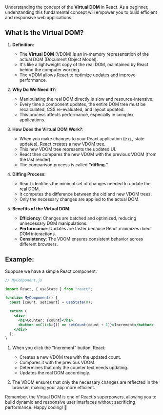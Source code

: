 Understanding the concept of the **Virtual DOM** in React. As a beginner, understanding this fundamental concept will empower you to build efficient and responsive web applications.

## What Is the Virtual DOM?

1. **Definition**:
   - The **Virtual DOM** (VDOM) is an in-memory representation of the actual DOM (Document Object Model).
   - It's like a lightweight copy of the real DOM, maintained by React behind the computer working.
   - The VDOM allows React to optimize updates and improve performance.

2. **Why Do We Need It?**:
   - Manipulating the real DOM directly is slow and resource-intensive.
   - Every time a component updates, the entire DOM tree must be recalculated, CSS re-evaluated, and layout updated.
   - This process affects performance, especially in complex applications.

3. **How Does the Virtual DOM Work?**:
   - When you make changes to your React application (e.g., state updates), React creates a new VDOM tree.
   - This new VDOM tree represents the updated UI.
   - React then compares the new VDOM with the previous VDOM (from the last render).
   - The comparison process is called **"diffing."**

4. **Diffing Process**:
   - React identifies the minimal set of changes needed to update the real DOM.
   - It computes the difference between the old and new VDOM trees.
   - Only the necessary changes are applied to the actual DOM.

5. **Benefits of the Virtual DOM**:
   - **Efficiency**: Changes are batched and optimized, reducing unnecessary DOM manipulations.
   - **Performance**: Updates are faster because React minimizes direct DOM interactions.
   - **Consistency**: The VDOM ensures consistent behavior across different browsers.

## Example:

Suppose we have a simple React component:

```jsx
// MyComponent.js

import React, { useState } from "react";

function MyComponent() {
  const [count, setCount] = useState(0);

  return (
    <div>
      <h1>Counter: {count}</h1>
      <button onClick={() => setCount(count + 1)}>Increment</button>
    </div>
  );
}
```

1. When you click the "Increment" button, React:
   - Creates a new VDOM tree with the updated count.
   - Compares it with the previous VDOM.
   - Determines that only the counter text needs updating.
   - Updates the real DOM accordingly.

2. The VDOM ensures that only the necessary changes are reflected in the browser, making your app more efficient.

Remember, the Virtual DOM is one of React's superpowers, allowing you to build dynamic and responsive user interfaces without sacrificing performance. Happy coding! 🚀

